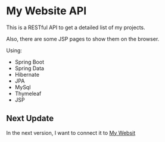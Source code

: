 # My Website API

This is a RESTful API to get a detailed list of my projects.

Also, there are some JSP pages to show them on the browser.

Using:

* Spring Boot
* Spring Data
* Hibernate
* JPA
* MySql
* Thymeleaf
* JSP

## Next Update

In the next version, I want to connect it to [My Websit](https://github.com/FtADev/MyWebsite)
